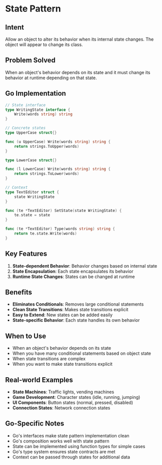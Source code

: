# State Pattern

## Intent
Allow an object to alter its behavior when its internal state changes. The object will appear to change its class.

## Problem Solved
When an object's behavior depends on its state and it must change its behavior at runtime depending on that state.

## Go Implementation

```go
// State interface
type WritingState interface {
    Write(words string) string
}

// Concrete states
type UpperCase struct{}

func (u UpperCase) Write(words string) string {
    return strings.ToUpper(words)
}

type LowerCase struct{}

func (l LowerCase) Write(words string) string {
    return strings.ToLower(words)
}

// Context
type TextEditor struct {
    state WritingState
}

func (te *TextEditor) SetState(state WritingState) {
    te.state = state
}

func (te *TextEditor) Type(words string) string {
    return te.state.Write(words)
}
```

## Key Features

1. **State-dependent Behavior**: Behavior changes based on internal state
2. **State Encapsulation**: Each state encapsulates its behavior
3. **Runtime State Changes**: States can be changed at runtime

## Benefits

- **Eliminates Conditionals**: Removes large conditional statements
- **Clean State Transitions**: Makes state transitions explicit
- **Easy to Extend**: New states can be added easily
- **State-specific Behavior**: Each state handles its own behavior

## When to Use

- When an object's behavior depends on its state
- When you have many conditional statements based on object state
- When state transitions are complex
- When you want to make state transitions explicit

## Real-world Examples

- **State Machines**: Traffic lights, vending machines
- **Game Development**: Character states (idle, running, jumping)
- **UI Components**: Button states (normal, pressed, disabled)
- **Connection States**: Network connection states

## Go-Specific Notes

- Go's interfaces make state pattern implementation clean
- Go's composition works well with state pattern
- State can be implemented using function types for simple cases
- Go's type system ensures state contracts are met
- Context can be passed through states for additional data

